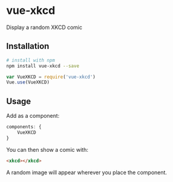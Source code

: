 # vue-xkcd
Display a random XKCD comic

## Installation

``` bash
# install with npm
npm install vue-xkcd --save
```

``` javascript
var VueXKCD = require('vue-xkcd')
Vue.use(VueXKCD)
```

## Usage

Add as a component:

``` javascript
components: {
    VueXKCD
}
```
You can then show a comic with:

``` html
<xkcd></xkcd>
```

A random image will appear wherever you place the component.